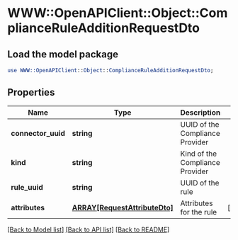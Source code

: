 # WWW::OpenAPIClient::Object::ComplianceRuleAdditionRequestDto

## Load the model package
```perl
use WWW::OpenAPIClient::Object::ComplianceRuleAdditionRequestDto;
```

## Properties
Name | Type | Description | Notes
------------ | ------------- | ------------- | -------------
**connector_uuid** | **string** | UUID of the Compliance Provider | 
**kind** | **string** | Kind of the Compliance Provider | 
**rule_uuid** | **string** | UUID of the rule | 
**attributes** | [**ARRAY[RequestAttributeDto]**](RequestAttributeDto.md) | Attributes for the rule | [optional] 

[[Back to Model list]](../README.md#documentation-for-models) [[Back to API list]](../README.md#documentation-for-api-endpoints) [[Back to README]](../README.md)


